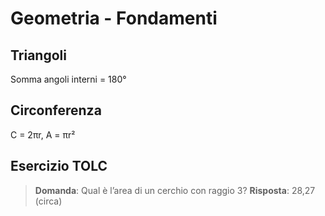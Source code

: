 # Geometria - Fondamenti

## Triangoli
Somma angoli interni = 180°

## Circonferenza
C = 2πr, A = πr²

## Esercizio TOLC
> **Domanda**: Qual è l’area di un cerchio con raggio 3?
> **Risposta**: 28,27 (circa)
